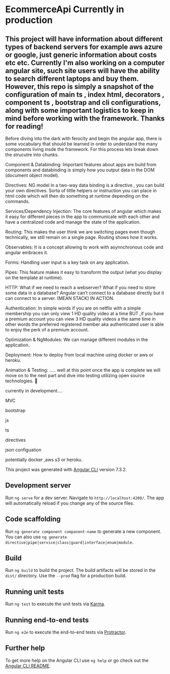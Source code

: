 # EcommerceApi Currently in production

## This project will have information about different types of backend servers for example aws azure or google, just generic information about costs etc etc. Currently I'm also working on a computer angular site, such site users will have the ability to search different laptops and buy them. However, this repo is simply a snapshot of the configuration of main ts , index html, decorators , component ts , bootstrap and cli configurations, along with some important logistics to keep in mind before working with the framework. Thanks for reading!

Before diving into the dark with ferocity and begin the angular app, there is some vocabulary that should be learned in order to understand the many components living insde the framework. For this process lets break down the strucutre into chunks.

Component & Databinding: Important features about apps are build from components and databinding is simply how you output data in the DOM (document object model).

Directives: NG model in a two-way data binding is a directive , you can build your own directives. Sorta of little helpers or instruction you can place in html code which will then do something at runtime depending on the commands.

Services/Dependency Injection: The core features of angular which makes it easy for different pieces in the app to communicate with each other and have a centralized code and manage the state of the application.

Routing: This makes the user think we are switching pages even though technically, we still remain on a single page. Routing shows how it works.

Observables: It is a concept allowing to work with asynnchronous code and angular embraces it.

Forms: Handling user input is a key task on any application.

Pipes: This feature makes it easy to transform the output (what you display on the template at runtime).

HTTP: What if we need to reach a webserver? What if you need to store some data in a database? Angular can’t connect to a database directly but it can connect to a server. (MEAN STACK) IN ACTION.

Authentication: In simple words if you are on netflix with a simple membership you can only view 1 HD quality video at a time BUT ,if you have a premium account you can view 3 HD quality videos a the same time in other words the preferred registered member aka authenticated user is able to enjoy the perk of a premium account.

Optimization & NgModules: We can manage different modules in the application.

Deployment: How to deploy from local machine using docker or aws or heroku.

Animation & Testing: ….. well at this point once the app is complete we will move on to the next part and dive into testing utilizing open source technologies. 🙂

 
currently in development….

MVC

bootstrap

js

ts

directives

json configuation

potentially docker ,aws s3 or heroku.

This project was generated with [Angular CLI](https://github.com/angular/angular-cli) version 7.3.2.

## Development server

Run `ng serve` for a dev server. Navigate to `http://localhost:4200/`. The app will automatically reload if you change any of the source files.

## Code scaffolding

Run `ng generate component component-name` to generate a new component. You can also use `ng generate directive|pipe|service|class|guard|interface|enum|module`.

## Build

Run `ng build` to build the project. The build artifacts will be stored in the `dist/` directory. Use the `--prod` flag for a production build.

## Running unit tests

Run `ng test` to execute the unit tests via [Karma](https://karma-runner.github.io).

## Running end-to-end tests

Run `ng e2e` to execute the end-to-end tests via [Protractor](http://www.protractortest.org/).

## Further help

To get more help on the Angular CLI use `ng help` or go check out the [Angular CLI README](https://github.com/angular/angular-cli/blob/master/README.md).
